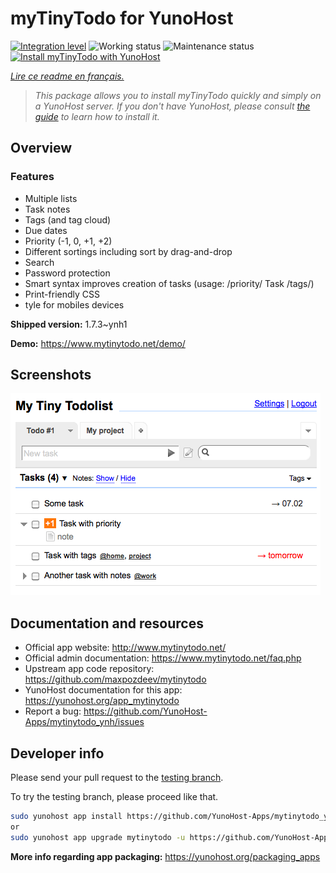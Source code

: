 <!--
N.B.: This README was automatically generated by https://github.com/YunoHost/apps/tree/master/tools/README-generator
It shall NOT be edited by hand.
-->

# myTinyTodo for YunoHost

[![Integration level](https://dash.yunohost.org/integration/mytinytodo.svg)](https://dash.yunohost.org/appci/app/mytinytodo) ![Working status](https://ci-apps.yunohost.org/ci/badges/mytinytodo.status.svg) ![Maintenance status](https://ci-apps.yunohost.org/ci/badges/mytinytodo.maintain.svg)  
[![Install myTinyTodo with YunoHost](https://install-app.yunohost.org/install-with-yunohost.svg)](https://install-app.yunohost.org/?app=mytinytodo)

*[Lire ce readme en français.](./README_fr.md)*

> *This package allows you to install myTinyTodo quickly and simply on a YunoHost server.
If you don't have YunoHost, please consult [the guide](https://yunohost.org/#/install) to learn how to install it.*

## Overview

### Features

- Multiple lists
- Task notes
- Tags (and tag cloud)
- Due dates
- Priority (-1, 0, +1, +2)
- Different sortings including sort by drag-and-drop
- Search
- Password protection
- Smart syntax improves creation of tasks
      (usage: /priority/ Task /tags/)
- Print-friendly CSS
- tyle for mobiles devices 


**Shipped version:** 1.7.3~ynh1

**Demo:** https://www.mytinytodo.net/demo/

## Screenshots

![Screenshot of myTinyTodo](./doc/screenshots/shot-v14b1.png)

## Documentation and resources

* Official app website: <http://www.mytinytodo.net/>
* Official admin documentation: <https://www.mytinytodo.net/faq.php>
* Upstream app code repository: <https://github.com/maxpozdeev/mytinytodo>
* YunoHost documentation for this app: <https://yunohost.org/app_mytinytodo>
* Report a bug: <https://github.com/YunoHost-Apps/mytinytodo_ynh/issues>

## Developer info

Please send your pull request to the [testing branch](https://github.com/YunoHost-Apps/mytinytodo_ynh/tree/testing).

To try the testing branch, please proceed like that.

``` bash
sudo yunohost app install https://github.com/YunoHost-Apps/mytinytodo_ynh/tree/testing --debug
or
sudo yunohost app upgrade mytinytodo -u https://github.com/YunoHost-Apps/mytinytodo_ynh/tree/testing --debug
```

**More info regarding app packaging:** <https://yunohost.org/packaging_apps>
